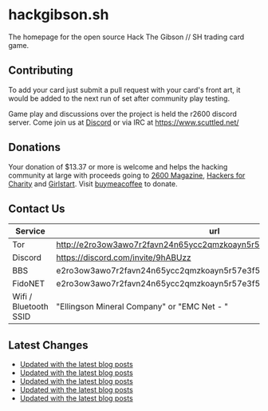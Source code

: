 # hackgibson.sh
The homepage for the open source Hack The Gibson // SH trading card game.


## Contributing

To add your card just submit a pull request with your card's front art, it would be added to the next run of set after community play testing.

Game play and discussions over the project is held the r2600 discord server. Come join us at [Discord](https://discord.com/invite/9hABUzz) or via IRC at https://www.scuttled.net/


## Donations

Your donation of $13.37 or more is welcome and helps the hacking community at large with proceeds going to [2600 Magazine](https://2600.com/), [Hackers for Charity](https://hackersforcharity.org) and [Girlstart](https://girlstart.org).  Visit [buymeacoffee](https://www.buymeacoffee.com/hackgibson.sh) to donate.


## Contact Us

Service | url
-|-
Tor | http://e2ro3ow3awo7r2favn24n65ycc2qmzkoayn5r57e3f56nvjwdcgg32ad.onion
Discord | https://discord.com/invite/9hABUzz
BBS | e2ro3ow3awo7r2favn24n65ycc2qmzkoayn5r57e3f56nvjwdcgg32ad.onion:23
FidoNET | e2ro3ow3awo7r2favn24n65ycc2qmzkoayn5r57e3f56nvjwdcgg32ad.onion:24554
Wifi / Bluetooth SSID | "Ellingson Mineral Company" or "EMC Net - <fidonet address>"

## Latest Changes
<!-- BLOG-POST-LIST:START -->
- [Updated with the latest blog posts](https://github.com/DFW2600/hackgibson.sh/commit/9d081f0ead4d0f3d3c0e71e8da4c73a85128411f)
- [Updated with the latest blog posts](https://github.com/DFW2600/hackgibson.sh/commit/f23cdebc6b91b45da400e5ed62aadeb87210cc5e)
- [Updated with the latest blog posts](https://github.com/DFW2600/hackgibson.sh/commit/74eac22c2106cb3fe2e325e6b417bed0e03bdc80)
- [Updated with the latest blog posts](https://github.com/DFW2600/hackgibson.sh/commit/db446cf78f23a8cd18f6954805c1e7d6371d90de)
- [Updated with the latest blog posts](https://github.com/DFW2600/hackgibson.sh/commit/8b17b469a991bf01c0fe35987745a8f8885e2937)
<!-- BLOG-POST-LIST:END -->
